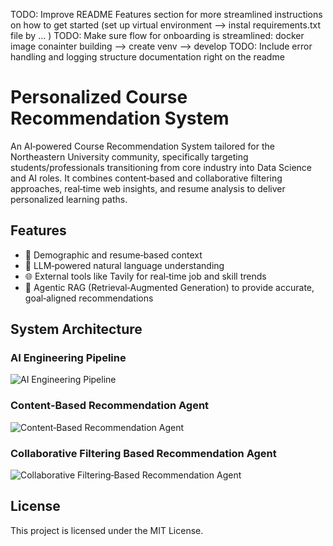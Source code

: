 TODO: Improve README Features section for more streamlined instructions on how to get started (set up virtual environment --> instal requirements.txt file by ... )
TODO: Make sure flow for onboarding is streamlined: docker image conainter building --> create venv --> develop
TODO: Include error handling and logging structure documentation right on the readme  

# Personalized Course Recommendation System

An AI‑powered Course Recommendation System tailored for the Northeastern University community, specifically targeting students/professionals transitioning from core industry into Data Science and AI roles. It combines content‑based and collaborative filtering approaches, real‑time web insights, and resume analysis to deliver personalized learning paths.

## Features

- 📄 Demographic and resume‑based context
- 🧠 LLM‑powered natural language understanding
- 🌐 External tools like Tavily for real‑time job and skill trends
- 🤖 Agentic RAG (Retrieval‑Augmented Generation) to provide accurate, goal‑aligned recommendations

## System Architecture

### AI Engineering Pipeline

![AI Engineering Pipeline](docs/flow_diagrams/AI_Engineering_Pipeline.png)

### Content‑Based Recommendation Agent

![Content‑Based Recommendation Agent](docs/flow_diagrams/Content_Agent_Flow.png)

### Collaborative Filtering Based Recommendation Agent

![Collaborative Filtering‑Based Recommendation Agent](docs/flow_diagrams/Collaborative_Filtering_Agent_Flow.jpg)

## License

This project is licensed under the MIT License.
